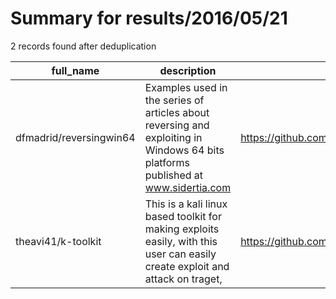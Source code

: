 
# Summary for results/2016/05/21
    
2 records found after deduplication

| full_name | description | html_url | matched_list | matched_count | pushed_at | size | stargazers_count | language | forks_count | vul_ids |
|-------------------------|-----------------------------------------------------------------------------------------------------------------------------------|--------------------------------------------|----------------|-----------------|---------------------------|--------|--------------------|------------|---------------|-----------|
| dfmadrid/reversingwin64 | Examples used in the series of articles about reversing and exploiting in Windows 64 bits platforms published at www.sidertia.com | https://github.com/dfmadrid/reversingwin64 | ['exploit'] | 1 | 2016-05-21 22:46:29+00:00 | 31 | 1 | nan | 0 | [] |
| theavi41/k-toolkit | This is a kali linux based toolkit for making exploits easily, with this user can easily create exploit and attack on traget, | https://github.com/theavi41/k-toolkit | ['exploit'] | 1 | 2016-05-21 14:57:34+00:00 | 0 | 0 | nan | 0 | [] |
